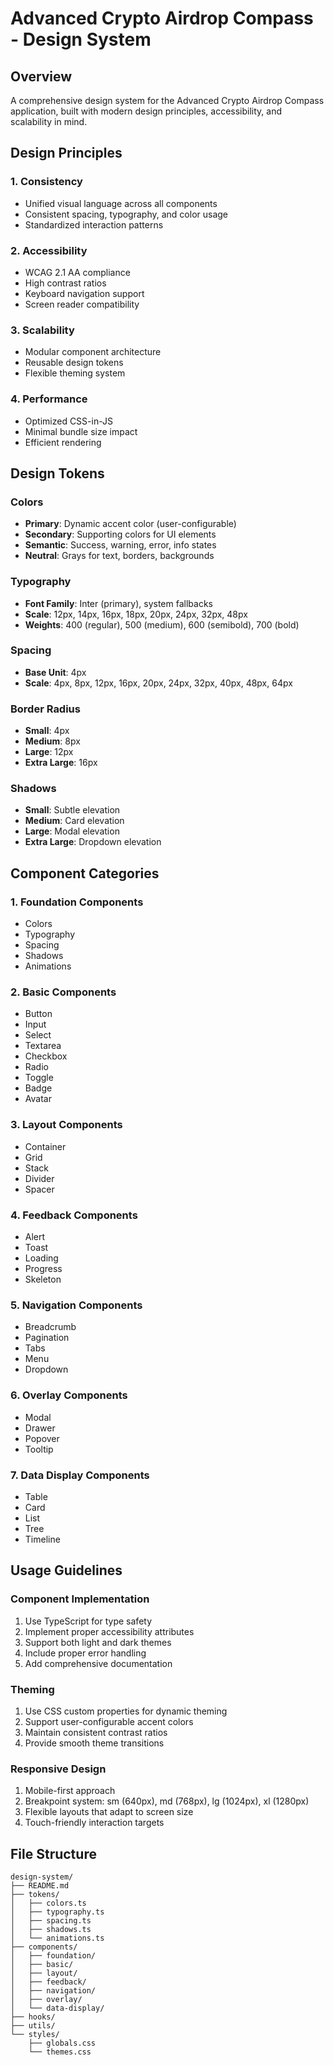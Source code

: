 # Advanced Crypto Airdrop Compass - Design System

## Overview
A comprehensive design system for the Advanced Crypto Airdrop Compass application, built with modern design principles, accessibility, and scalability in mind.

## Design Principles

### 1. **Consistency**
- Unified visual language across all components
- Consistent spacing, typography, and color usage
- Standardized interaction patterns

### 2. **Accessibility**
- WCAG 2.1 AA compliance
- High contrast ratios
- Keyboard navigation support
- Screen reader compatibility

### 3. **Scalability**
- Modular component architecture
- Reusable design tokens
- Flexible theming system

### 4. **Performance**
- Optimized CSS-in-JS
- Minimal bundle size impact
- Efficient rendering

## Design Tokens

### Colors
- **Primary**: Dynamic accent color (user-configurable)
- **Secondary**: Supporting colors for UI elements
- **Semantic**: Success, warning, error, info states
- **Neutral**: Grays for text, borders, backgrounds

### Typography
- **Font Family**: Inter (primary), system fallbacks
- **Scale**: 12px, 14px, 16px, 18px, 20px, 24px, 32px, 48px
- **Weights**: 400 (regular), 500 (medium), 600 (semibold), 700 (bold)

### Spacing
- **Base Unit**: 4px
- **Scale**: 4px, 8px, 12px, 16px, 20px, 24px, 32px, 40px, 48px, 64px

### Border Radius
- **Small**: 4px
- **Medium**: 8px
- **Large**: 12px
- **Extra Large**: 16px

### Shadows
- **Small**: Subtle elevation
- **Medium**: Card elevation
- **Large**: Modal elevation
- **Extra Large**: Dropdown elevation

## Component Categories

### 1. **Foundation Components**
- Colors
- Typography
- Spacing
- Shadows
- Animations

### 2. **Basic Components**
- Button
- Input
- Select
- Textarea
- Checkbox
- Radio
- Toggle
- Badge
- Avatar

### 3. **Layout Components**
- Container
- Grid
- Stack
- Divider
- Spacer

### 4. **Feedback Components**
- Alert
- Toast
- Loading
- Progress
- Skeleton

### 5. **Navigation Components**
- Breadcrumb
- Pagination
- Tabs
- Menu
- Dropdown

### 6. **Overlay Components**
- Modal
- Drawer
- Popover
- Tooltip

### 7. **Data Display Components**
- Table
- Card
- List
- Tree
- Timeline

## Usage Guidelines

### Component Implementation
1. Use TypeScript for type safety
2. Implement proper accessibility attributes
3. Support both light and dark themes
4. Include proper error handling
5. Add comprehensive documentation

### Theming
1. Use CSS custom properties for dynamic theming
2. Support user-configurable accent colors
3. Maintain consistent contrast ratios
4. Provide smooth theme transitions

### Responsive Design
1. Mobile-first approach
2. Breakpoint system: sm (640px), md (768px), lg (1024px), xl (1280px)
3. Flexible layouts that adapt to screen size
4. Touch-friendly interaction targets

## File Structure
```
design-system/
├── README.md
├── tokens/
│   ├── colors.ts
│   ├── typography.ts
│   ├── spacing.ts
│   ├── shadows.ts
│   └── animations.ts
├── components/
│   ├── foundation/
│   ├── basic/
│   ├── layout/
│   ├── feedback/
│   ├── navigation/
│   ├── overlay/
│   └── data-display/
├── hooks/
├── utils/
└── styles/
    ├── globals.css
    └── themes.css
``` 